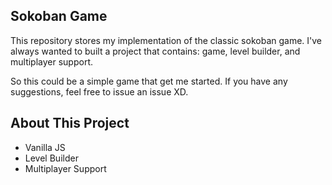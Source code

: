 ## Sokoban Game

This repository stores my implementation of the classic sokoban game. I've always wanted to built a project that contains: game, level builder, and multiplayer support.

So this could be a simple game that get me started. If you have any suggestions, feel free to issue an issue XD.

## About This Project

+ Vanilla JS
+ Level Builder
+ Multiplayer Support
